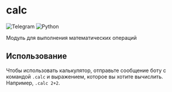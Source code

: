 # calc
![Telegram](https://img.shields.io/badge/Telegram-2CA5E0?style=for-the-badge&logo=telegram&logoColor=white)
![Python](https://img.shields.io/badge/python-3670A0?style=for-the-badge&logo=python&logoColor=ffdd54)

Модуль для выполнения математических операций

## Использование

Чтобы использовать калькулятор, отправьте сообщение боту с командой `.calc` и выражением, которое вы хотите вычислить. Например, `.calc 2+2`.
